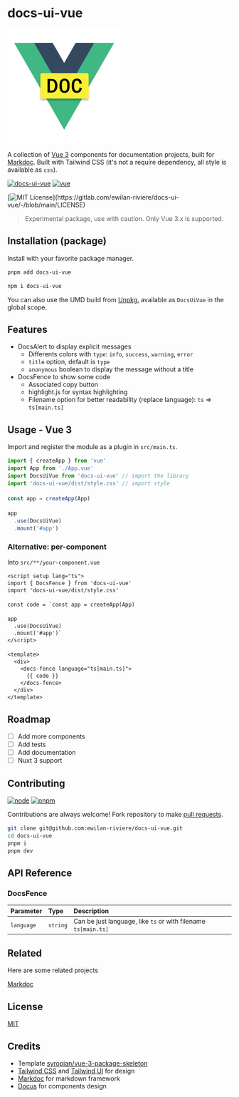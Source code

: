 # docs-ui-vue

![Logo](/libs/docs-ui-vue/public/docs-ui-vue.png)

A collection of [Vue 3](https://vuejs.org) components for documentation projects, built for [Markdoc](https://markdoc.io). Built with Tailwind CSS (it's not a require dependency, all style is available as `css`).

[![docs-ui-vue](https://img.shields.io/npm/v/docs-ui-vue.svg?style=flat-square&color=cb3837&logo=npm&logoColor=ffffff)](https://www.npmjs.com/package/docs-ui-vue)
[![vue](https://img.shields.io/static/v1?label=Vue&message=v3.x&color=4FC08D&style=flat-square&logo=vue.js&logoColor=ffffff)](https://vuejs.org)
<!-- [![tests](https://github.com/ewilan-riviere/docs-ui-vue/actions/workflows/test.yml/badge.svg?branch=main)](https://github.com/ewilan-riviere/docs-ui-vue/actions/workflows/test.yml) -->
[![MIT License](https://img.shields.io/apm/l/atomic-design-ui.svg?)](https://gitlab.com/ewilan-riviere/docs-ui-vue/-/blob/main/LICENSE)

> Experimental package, use with caution. Only Vue 3.x is supported.

## Installation (package)

Install with your favorite package manager.

```bash
pnpm add docs-ui-vue
```

```bash
npm i docs-ui-vue
```

You can also use the UMD build from [Unpkg](https://unpkg.com/docs-ui-vue), available as `DocsUiVue` in the global scope.

## Features

- DocsAlert to display explicit messages
  - Differents colors with `type`: `info`, `success`, `warning`, `error`
  - `title` option, default is `type`
  - `anonymous` boolean to display the message without a title
- DocsFence to show some code
  - Associated copy button
  - highlight.js for syntax highlighting
  - Filename option for better readability (replace language): `ts` => `ts[main.ts]`

## Usage - Vue 3

Import and register the module as a plugin in `src/main.ts`.

```ts
import { createApp } from 'vue'
import App from './App.vue'
import DocsUiVue from 'docs-ui-vue' // import the library
import 'docs-ui-vue/dist/style.css' // import style

const app = createApp(App)

app
  .use(DocsUiVue)
  .mount('#app')
```

### Alternative: per-component

Into `src/**/your-component.vue`

```vue
<script setup lang="ts">
import { DocsFence } from 'docs-ui-vue'
import 'docs-ui-vue/dist/style.css'

const code = `const app = createApp(App)

app
  .use(DocsUiVue)
  .mount('#app')`
</script>

<template>
  <div>
    <docs-fence language="ts[main.ts]">
      {{ code }}
    </docs-fence>
  </div>
</template>
```

## Roadmap

- [ ] Add more components
- [ ] Add tests
- [ ] Add documentation
- [ ] Nuxt 3 support

## Contributing

[![node](https://img.shields.io/static/v1?label=Node&message=v14.18&color=339933&style=flat-square&logo=node.js&logoColor=ffffff)](https://nodejs.org/en)
[![pnpm](https://img.shields.io/static/v1?label=pnpm&message=v7.x&color=F69220&style=flat-square&logo=pnpm&logoColor=ffffff)](https://pnpm.io)

Contributions are always welcome!
Fork repository to make [pull requests](https://github.com/ewilan-riviere/docs-ui-vue/pulls).

```bash
git clone git@github.com:ewilan-riviere/docs-ui-vue.git
cd docs-ui-vue
pnpm i
pnpm dev
```

## API Reference

### DocsFence

| Parameter  | Type     | Description                                                    |
| :--------- | :------- | :------------------------------------------------------------- |
| `language` | `string` | Can be just language, like `ts` or with filename `ts[main.ts]` |

## Related

Here are some related projects

[Markdoc](https://markdoc.io)

## License

[MIT](https://gitlab.com/ewilan-riviere/docs-ui-vue/-/blob/main/LICENSE)

## Credits

- Template [syropian/vue-3-package-skeleton](https://github.com/syropian/vue-3-package-skeleton)
- [Tailwind CSS](https://tailwindcss.com) and [Tailwind UI](https://tailwindui.com) for design
- [Markdoc](https://markdoc.io) for markdown framework
- [Docus](https://docus.com) for components design

